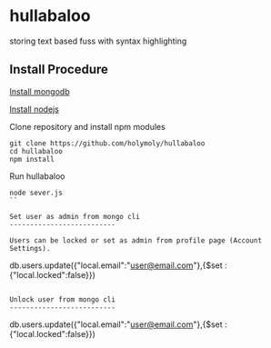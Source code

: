 hullabaloo
==========

storing text based fuss with syntax highlighting

Install Procedure
-----------------

[Install mongodb](http://docs.mongodb.org/manual/installation/)

[Install nodejs](http://nodejs.org/)

Clone repository and install npm modules
```
git clone https://github.com/holymoly/hullabaloo
cd hullabaloo
npm install
```
Run hullabaloo
```
node sever.js
``

Set user as admin from mongo cli
--------------------------

Users can be locked or set as admin from profile page (Account Settings).
```
db.users.update({"local.email":"user@email.com"},{$set : {"local.locked":false}})
```

Unlock user from mongo cli
--------------------------

```
db.users.update({"local.email":"user@email.com"},{$set : {"local.locked":false}})
```